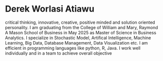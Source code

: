 # Derek Worlasi Atiawu
critical thinking, innovative, creative, positive minded and solution oriented personality. I am graduating from the College of William and Mary, Raymond A Mason School of Business in May 2025 as Master of Science in Business Analytics. I specialize in Stochastic Model, Artifical Intelligence, Machine Learning, Big Data, Database Management, Data Visualization etc. I am efficient in programming languages like python, R, Java. I work well individually and in a team to achieve overall objective 
